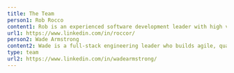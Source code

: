 ```yaml
---
title: The Team
person1: Rob Rocco
content1: Rob is an experienced software development leader with high volume enterprise software systems across various sectors including E! Entertainment, Comcast, AMC Networks, Rockwell Collins and The Capital Group. He has extensive experience managing highly skilled development teams with an emphasis on collaboration and accountability.  Throughout his career, Rob has successfully led teams through various projects and initiatives ranging from site launches to Agile SDLC transitions delivering business value with a focus on team and individual professional growth.
url1: https://www.linkedin.com/in/roccor/
person2: Wade Armstrong
content2: Wade is a full-stack engineering leader who builds agile, quality-oriented teams. He has experience developing high-volume daily pageview cloud SaaS software and mission critical tools. He is also experienced with technologies across the stack — from Javascript on the client; to Javascript, PHP, and Go on the server; including CDNs like Cloudfront; and AWS and private clouds. Wade leads with empathy, building inclusive organizations and retaining high-value team members.
type: team
url2: https://www.linkedin.com/in/wadearmstrong/
---
```




